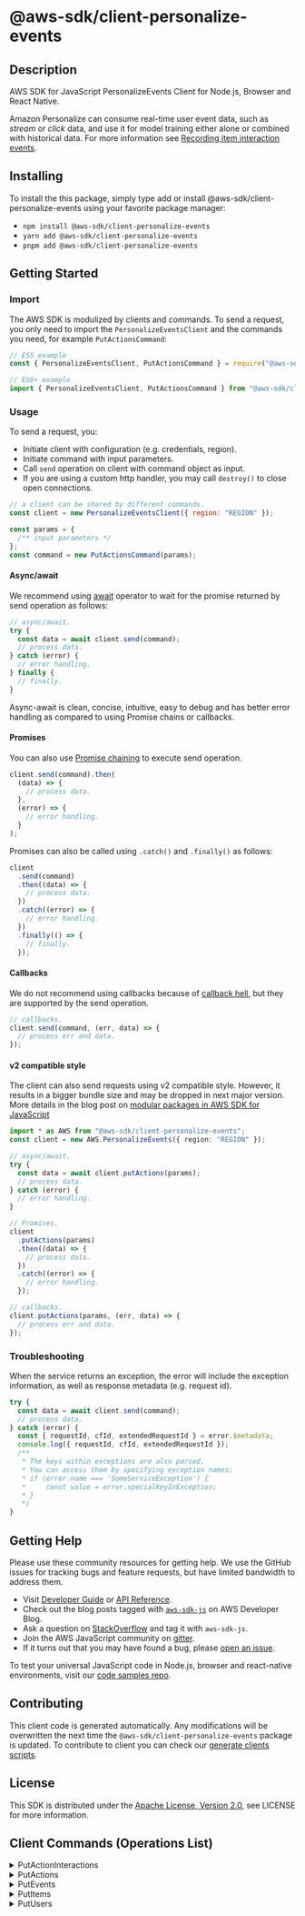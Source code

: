 <!-- generated file, do not edit directly -->

# @aws-sdk/client-personalize-events

## Description

AWS SDK for JavaScript PersonalizeEvents Client for Node.js, Browser and React Native.

<p>Amazon Personalize can consume real-time user event data, such as <i>stream</i> or <i>click</i> data, and use
it for model training either alone or combined with historical data. For more information see
<a href="https://docs.aws.amazon.com/personalize/latest/dg/recording-item-interaction-events.html">Recording item interaction events</a>.</p>

## Installing

To install the this package, simply type add or install @aws-sdk/client-personalize-events
using your favorite package manager:

- `npm install @aws-sdk/client-personalize-events`
- `yarn add @aws-sdk/client-personalize-events`
- `pnpm add @aws-sdk/client-personalize-events`

## Getting Started

### Import

The AWS SDK is modulized by clients and commands.
To send a request, you only need to import the `PersonalizeEventsClient` and
the commands you need, for example `PutActionsCommand`:

```js
// ES5 example
const { PersonalizeEventsClient, PutActionsCommand } = require("@aws-sdk/client-personalize-events");
```

```ts
// ES6+ example
import { PersonalizeEventsClient, PutActionsCommand } from "@aws-sdk/client-personalize-events";
```

### Usage

To send a request, you:

- Initiate client with configuration (e.g. credentials, region).
- Initiate command with input parameters.
- Call `send` operation on client with command object as input.
- If you are using a custom http handler, you may call `destroy()` to close open connections.

```js
// a client can be shared by different commands.
const client = new PersonalizeEventsClient({ region: "REGION" });

const params = {
  /** input parameters */
};
const command = new PutActionsCommand(params);
```

#### Async/await

We recommend using [await](https://developer.mozilla.org/en-US/docs/Web/JavaScript/Reference/Operators/await)
operator to wait for the promise returned by send operation as follows:

```js
// async/await.
try {
  const data = await client.send(command);
  // process data.
} catch (error) {
  // error handling.
} finally {
  // finally.
}
```

Async-await is clean, concise, intuitive, easy to debug and has better error handling
as compared to using Promise chains or callbacks.

#### Promises

You can also use [Promise chaining](https://developer.mozilla.org/en-US/docs/Web/JavaScript/Guide/Using_promises#chaining)
to execute send operation.

```js
client.send(command).then(
  (data) => {
    // process data.
  },
  (error) => {
    // error handling.
  }
);
```

Promises can also be called using `.catch()` and `.finally()` as follows:

```js
client
  .send(command)
  .then((data) => {
    // process data.
  })
  .catch((error) => {
    // error handling.
  })
  .finally(() => {
    // finally.
  });
```

#### Callbacks

We do not recommend using callbacks because of [callback hell](http://callbackhell.com/),
but they are supported by the send operation.

```js
// callbacks.
client.send(command, (err, data) => {
  // process err and data.
});
```

#### v2 compatible style

The client can also send requests using v2 compatible style.
However, it results in a bigger bundle size and may be dropped in next major version. More details in the blog post
on [modular packages in AWS SDK for JavaScript](https://aws.amazon.com/blogs/developer/modular-packages-in-aws-sdk-for-javascript/)

```ts
import * as AWS from "@aws-sdk/client-personalize-events";
const client = new AWS.PersonalizeEvents({ region: "REGION" });

// async/await.
try {
  const data = await client.putActions(params);
  // process data.
} catch (error) {
  // error handling.
}

// Promises.
client
  .putActions(params)
  .then((data) => {
    // process data.
  })
  .catch((error) => {
    // error handling.
  });

// callbacks.
client.putActions(params, (err, data) => {
  // process err and data.
});
```

### Troubleshooting

When the service returns an exception, the error will include the exception information,
as well as response metadata (e.g. request id).

```js
try {
  const data = await client.send(command);
  // process data.
} catch (error) {
  const { requestId, cfId, extendedRequestId } = error.$metadata;
  console.log({ requestId, cfId, extendedRequestId });
  /**
   * The keys within exceptions are also parsed.
   * You can access them by specifying exception names:
   * if (error.name === 'SomeServiceException') {
   *     const value = error.specialKeyInException;
   * }
   */
}
```

## Getting Help

Please use these community resources for getting help.
We use the GitHub issues for tracking bugs and feature requests, but have limited bandwidth to address them.

- Visit [Developer Guide](https://docs.aws.amazon.com/sdk-for-javascript/v3/developer-guide/welcome.html)
  or [API Reference](https://docs.aws.amazon.com/AWSJavaScriptSDK/v3/latest/index.html).
- Check out the blog posts tagged with [`aws-sdk-js`](https://aws.amazon.com/blogs/developer/tag/aws-sdk-js/)
  on AWS Developer Blog.
- Ask a question on [StackOverflow](https://stackoverflow.com/questions/tagged/aws-sdk-js) and tag it with `aws-sdk-js`.
- Join the AWS JavaScript community on [gitter](https://gitter.im/aws/aws-sdk-js-v3).
- If it turns out that you may have found a bug, please [open an issue](https://github.com/aws/aws-sdk-js-v3/issues/new/choose).

To test your universal JavaScript code in Node.js, browser and react-native environments,
visit our [code samples repo](https://github.com/aws-samples/aws-sdk-js-tests).

## Contributing

This client code is generated automatically. Any modifications will be overwritten the next time the `@aws-sdk/client-personalize-events` package is updated.
To contribute to client you can check our [generate clients scripts](https://github.com/aws/aws-sdk-js-v3/tree/main/scripts/generate-clients).

## License

This SDK is distributed under the
[Apache License, Version 2.0](http://www.apache.org/licenses/LICENSE-2.0),
see LICENSE for more information.

## Client Commands (Operations List)

<details>
<summary>
PutActionInteractions
</summary>

[Command API Reference](https://docs.aws.amazon.com/AWSJavaScriptSDK/v3/latest/clients/client-personalize-events/classes/putactioninteractionscommand.html) / [Input](https://docs.aws.amazon.com/AWSJavaScriptSDK/v3/latest/clients/client-personalize-events/interfaces/putactioninteractionscommandinput.html) / [Output](https://docs.aws.amazon.com/AWSJavaScriptSDK/v3/latest/clients/client-personalize-events/interfaces/putactioninteractionscommandoutput.html)

</details>
<details>
<summary>
PutActions
</summary>

[Command API Reference](https://docs.aws.amazon.com/AWSJavaScriptSDK/v3/latest/clients/client-personalize-events/classes/putactionscommand.html) / [Input](https://docs.aws.amazon.com/AWSJavaScriptSDK/v3/latest/clients/client-personalize-events/interfaces/putactionscommandinput.html) / [Output](https://docs.aws.amazon.com/AWSJavaScriptSDK/v3/latest/clients/client-personalize-events/interfaces/putactionscommandoutput.html)

</details>
<details>
<summary>
PutEvents
</summary>

[Command API Reference](https://docs.aws.amazon.com/AWSJavaScriptSDK/v3/latest/clients/client-personalize-events/classes/puteventscommand.html) / [Input](https://docs.aws.amazon.com/AWSJavaScriptSDK/v3/latest/clients/client-personalize-events/interfaces/puteventscommandinput.html) / [Output](https://docs.aws.amazon.com/AWSJavaScriptSDK/v3/latest/clients/client-personalize-events/interfaces/puteventscommandoutput.html)

</details>
<details>
<summary>
PutItems
</summary>

[Command API Reference](https://docs.aws.amazon.com/AWSJavaScriptSDK/v3/latest/clients/client-personalize-events/classes/putitemscommand.html) / [Input](https://docs.aws.amazon.com/AWSJavaScriptSDK/v3/latest/clients/client-personalize-events/interfaces/putitemscommandinput.html) / [Output](https://docs.aws.amazon.com/AWSJavaScriptSDK/v3/latest/clients/client-personalize-events/interfaces/putitemscommandoutput.html)

</details>
<details>
<summary>
PutUsers
</summary>

[Command API Reference](https://docs.aws.amazon.com/AWSJavaScriptSDK/v3/latest/clients/client-personalize-events/classes/putuserscommand.html) / [Input](https://docs.aws.amazon.com/AWSJavaScriptSDK/v3/latest/clients/client-personalize-events/interfaces/putuserscommandinput.html) / [Output](https://docs.aws.amazon.com/AWSJavaScriptSDK/v3/latest/clients/client-personalize-events/interfaces/putuserscommandoutput.html)

</details>
